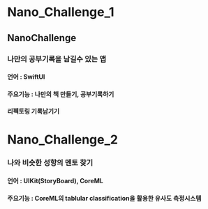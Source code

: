 # Nano_Challenge_1
## NanoChallenge
### 나만의 공부기록을 남길수 있는 앱

#### 언어 : SwiftUI
#### 주요기능 : 나만의 책 만들기, 공부기록하기

#### 리펙토링 기록남기기

# Nano_Challenge_2
### 나와 비슷한 성향의 멘토 찾기

#### 언어 : UIKit(StoryBoard), CoreML
#### 주요기능 : CoreML의 tablular classification을 활용한 유사도 측정시스템
